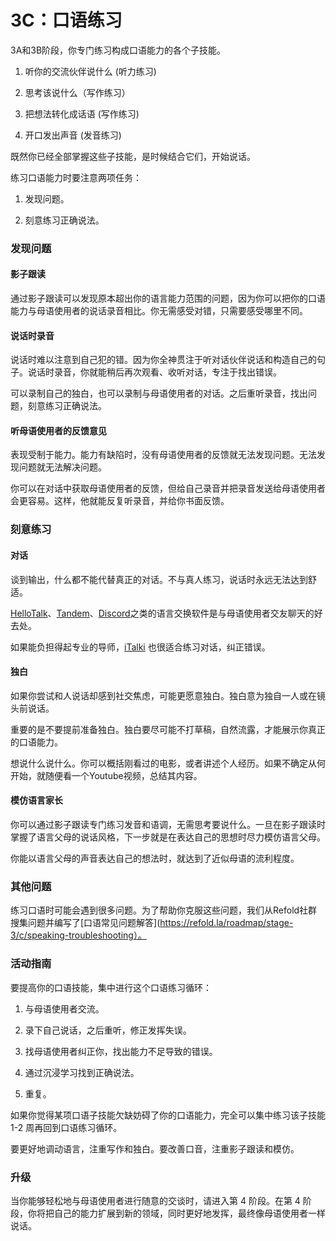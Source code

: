 # 3C：口语练习

3A和3B阶段，你专门练习构成口语能力的各个子技能。

1. 听你的交流伙伴说什么 (听力练习)

2. 思考该说什么（写作练习）

3. 把想法转化成话语 (写作练习)

4. 开口发出声音 (发音练习)

既然你已经全部掌握这些子技能，是时候结合它们，开始说话。

练习口语能力时要注意两项任务：

1. 发现问题。

2. 刻意练习正确说法。

### 发现问题

#### 影子跟读

通过影子跟读可以发现原本超出你的语言能力范围的问题，因为你可以把你的口语能力与母语使用者的说话录音相比。你无需感受对错，只需要感受哪里不同。

#### 说话时录音

说话时难以注意到自己犯的错。因为你全神贯注于听对话伙伴说话和构造自己的句子。说话时录音，你就能稍后再次观看、收听对话，专注于找出错误。

可以录制自己的独白，也可以录制与母语使用者的对话。之后重听录音，找出问题，刻意练习正确说法。

#### 听母语使用者的反馈意见

表现受制于能力。能力有缺陷时，没有母语使用者的反馈就无法发现问题。无法发现问题就无法解决问题。

你可以在对话中获取母语使用者的反馈，但给自己录音并把录音发送给母语使用者会更容易。这样，他就能反复听录音，并给你书面反馈。

### 刻意练习

#### 对话

谈到输出，什么都不能代替真正的对话。不与真人练习，说话时永远无法达到舒适。

[HelloTalk](https://brc.hellotalk.com/refold)、[Tandem](https://www.tandem.net/)、[Discord](https://www.reddit.com/r/languagelearning/comments/5m5426/discord_language_learning_servers_masterlist/)之类的语言交换软件是与母语使用者交友聊天的好去处。

如果能负担得起专业的导师，[iTalki](http://go.italki.com/refold) 也很适合练习对话，纠正错误。

#### 独白

如果你尝试和人说话却感到社交焦虑，可能更愿意独白。独白意为独自一人或在镜头前说话。

重要的是不要提前准备独白。独白要尽可能不打草稿，自然流露，才能展示你真正的口语能力。

想说什么说什么。你可以概括刚看过的电影，或者讲述个人经历。如果不确定从何开始，就随便看一个Youtube视频，总结其内容。

#### 模仿语言家长

你可以通过影子跟读专门练习发音和语调，无需思考要说什么。一旦在影子跟读时掌握了语言父母的说话风格，下一步就是在表达自己的思想时尽力模仿语言父母。

你能以语言父母的声音表达自己的想法时，就达到了近似母语的流利程度。

### 其他问题

练习口语时可能会遇到很多问题。为了帮助你克服这些问题，我们从Refold社群搜集问题并编写了[口语常见问题解答](https://refold.la/roadmap/stage-3/c/speaking-troubleshooting）。

### 活动指南

要提高你的口语技能，集中进行这个口语练习循环：

1. 与母语使用者交流。

2. 录下自己说话，之后重听，修正发挥失误。

3. 找母语使用者纠正你，找出能力不足导致的错误。

4. 通过沉浸学习找到正确说法。

5. 重复。

如果你觉得某项口语子技能欠缺妨碍了你的口语能力，完全可以集中练习该子技能 1-2 周再回到口语练习循环。

要更好地调动语言，注重写作和独白。要改善口音，注重影子跟读和模仿。

### 升级

当你能够轻松地与母语使用者进行随意的交谈时，请进入第 4 阶段。在第 4 阶段，你将把自己的能力扩展到新的领域，同时更好地发挥，最终像母语使用者一样说话。